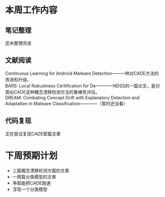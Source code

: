 # 本周工作内容  
## 笔记整理   
还未整理完成
## 文献阅读 
Continuous Learning for Android Malware Detection——一种对CADE方法的改进和升级。    
BARS: Local Robustness Certification for De————NDSS的一篇论文，是对类似CADE这种概念漂移检测方法的鲁棒性评估。   
DREAM: Combating Concept Drift with Explanatory  Detection and Adaptation in Malware Classification————（暂时还没看）
## 代码复现 
正在尝试复现CADE那篇文章
# 下周预期计划    
- 三篇概念漂移检测方面的文章  
- 一两篇分类模型的文章  
- 争取能把CADE跑通  
- 浮现一个分类模型  
  
